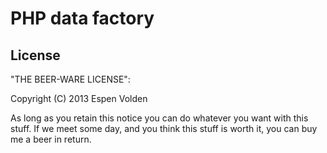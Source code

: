 # PHP data factory

## License
"THE BEER-WARE LICENSE":

Copyright (C) 2013 Espen Volden

As long as you retain this notice you can do whatever you want with this stuff.
If we meet some day, and you think this stuff is worth it, you can buy me a beer in return.
